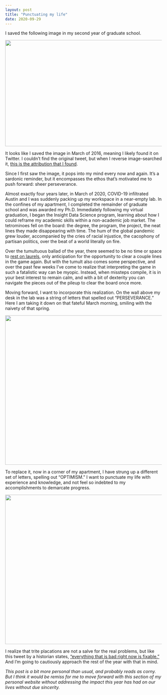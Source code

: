 ```yaml
---
layout: post
title: "Punctuating my life"
date: 2020-09-29
---
```


I saved the following image in my second year of graduate school. 

<img src="https://live.staticflickr.com/65535/50399517847_092da46871_z.jpg" width="640" height="341">

It looks like I saved the image in March of 2016, meaning I likely found it on Twitter. I couldn’t find the original tweet, but when I reverse image-searched it, <a href="https://quoteinvestigator.com/2013/06/30/tetris-lesson/" target="_blank">this is the attribution that I found</a>. 

Since I first saw the image, it pops into my mind every now and again. It’s a sardonic reminder, but it encompasses the ethos that’s motivated me to push forward: sheer perseverance. 

Almost exactly four years later, in March of 2020, COVID-19 infiltrated Austin and I was suddenly packing up my workspace in a near-empty lab. In the confines of my apartment, I completed the remainder of graduate school and was awarded my Ph.D. Immediately following my virtual graduation, I began the Insight Data Science program, learning about how I could reframe my academic skills within a non-academic job market. The tetrominoes fell on the board: the degree, the program, the project, the neat lines they made disappearing with time. The hum of the global pandemic grew louder, accompanied by the cries of racial injustice, the cacophony of partisan politics, over the beat of a world literally on fire.

Over the tumultuous ballad of the year, there seemed to be no time or space to <a href="https://idioms.thefreedictionary.com/rest+on+laurels" target="_blank">rest on laurels</a>, only anticipation for the opportunity to clear a couple lines in the game again. But with the tumult also comes some perspective, and over the past few weeks I’ve come to realize that interpreting the game in such a fatalistic way can be myopic. Instead, when missteps compile, it is in your best interest to remain calm, and with a bit of dexterity you can navigate the pieces out of the pileup to clear the board once more. 

Moving forward, I want to incorporate this realization. On the wall above my desk in the lab was a string of letters that spelled out “PERSEVERANCE.” Here I am taking it down on that fateful March morning, smiling with the naivety of that spring.

<img src="https://live.staticflickr.com/65535/50399518682_cd68c7f6b2_z.jpg" width="640" height="480">

To replace it, now in a corner of my apartment, I have strung up a different set of letters, spelling out “OPTIMISM.” I want to punctuate my life with experience and knowledge, and not feel so indebted to my accomplishments to demarcate progress. 

<img src="https://live.staticflickr.com/65535/50398667688_087204a3b9_z.jpg" width="640" height="480">

I realize that trite placations are not a salve for the real problems, but like this tweet by a historian states, <a href="https://twitter.com/Lollardfish/status/1310770262179160065" target="_blank">“everything that is bad right now is fixable.”</a> And I’m going to cautiously approach the rest of the year with that in mind.

<i>This post is a bit more personal than usual, and probably reads as corny. But I think it would be remiss for me to move forward with this section of my personal website without addressing the impact this year has had on our lives without due sincerity.</i>
